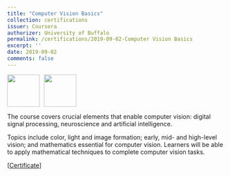 ```yaml
---
title: "Computer Vision Basics"
collection: certifications
issuer: Coursera
authorizer: University of Buffalo
permalink: /certifications/2019-09-02-Computer Vision Basics
excerpt: ''
date: 2019-09-02
comments: false
---
```

<img src="https://mrifkikurniawan.github.io/images/coursera.jpg" width="75" height="75" /><img src="https://www.buffalo.edu/brand/identity/university-logo-and-marks/_jcr_content/image.img.512.auto.jpg/1507836654858.jpg" width="75" height="75" hspace="10" vspace="0" />

The course covers crucial elements that enable computer vision: digital signal processing, neuroscience and artificial intelligence. 

Topics include color, light and image formation; early, mid- and high-level vision; and mathematics essential for computer vision. Learners will be able to apply mathematical techniques to complete computer vision tasks. 


[[Certificate](https://www.coursera.org/account/accomplishments/certificate/EQ9VCMLJEL6J)]